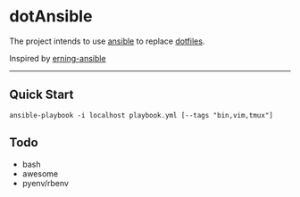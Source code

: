 dotAnsible
==============

The project intends to use [ansible](https://github.com/ansible/ansible) to replace [dotfiles](../../../dotfiles).

Inspired by [erning-ansible](https://github.com/erning/erning-ansible)

--------------

## Quick Start

```
ansible-playbook -i localhost playbook.yml [--tags "bin,vim,tmux"]
```

## Todo

+ bash
+ awesome
+ pyenv/rbenv
